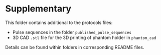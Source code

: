 # Supplementary
This folder contains additional to the protocols files:
- Pulse sequences in the folder `published_pulse_sequences`
- 3D CAD `.stl` file for the 3D printing of phantom holder in `phantom_cad`

Details can be found within folders in corresponding README files.